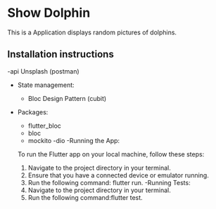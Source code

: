 # Show Dolphin

This is a Application displays random pictures of dolphins.
## Installation instructions
-api Unsplash (postman)
- State management:
    - Bloc Design Pattern (cubit)

- Packages:
    - flutter_bloc
    - bloc
    - mockito
    -dio
-Running the App:

    To run the Flutter app on your local machine, follow these steps:

    1. Navigate to the project directory in your terminal.
    2. Ensure that you have a connected device or emulator running.
    3. Run the following command: flutter run.
-Running Tests:
    1. Navigate to the project directory in your terminal.
    2. Run the following command:flutter test.
     


